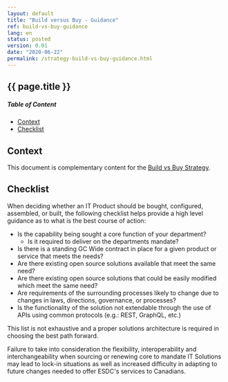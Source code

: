 ```yaml
---
layout: default
title: "Build versus Buy - Guidance"
ref: build-vs-buy-guidance
lang: en
status: posted
version: 0.01
date: "2020-06-22"
permalink: /strategy-build-vs-buy-guidance.html
---
```

<!-- markdownlint-disable MD033 -->
<!-- the below cSpell statement says to ignore any text between HTML tags. E.g. it will ignore "th rowspan='2'" in this string: <th rowspan='2'> -->
<!-- cSpell:ignoreRegExp /\<[^\>]+\>/ -->
## {{ page.title }} <!-- omit in toc -->

<!-- markdownlint-disable MD001 -->
##### Table of Content <!-- omit in toc -->
<!-- markdownlint-enable MD001 -->

- [Context](#context)
- [Checklist](#checklist)

## Context

This document is complementary content for the [Build vs Buy Strategy](strategy-build-vs-buy.html).

## Checklist

When deciding whether an IT Product should be bought, configured, assembled, or built, the following checklist helps provide a high level guidance as to what is the best course of action:

- Is the capability being sought a core function of your department?
  - Is it required to deliver on the departments mandate?
- Is there is a standing GC Wide contract in place for a given product or service that meets the needs?
- Are there existing open source solutions available that meet the same need?
- Are there existing open source solutions that could be easily modified which meet the same need?
- Are requirements of the surrounding processes likely to change due to changes in laws, directions, governance, or processes?
- Is the functionality of the solution not extendable through the use of APIs using common protocols (e.g.: REST, GraphQL, etc.)

This list is not exhaustive and a proper solutions architecture is required in choosing the best path forward.

Failure to take into consideration the flexibility, interoperability and interchangeability when sourcing or renewing core to mandate IT Solutions may lead to lock-in situations as well as increased difficulty in adapting to future changes needed to offer ESDC's services to Canadians.
